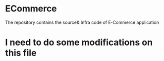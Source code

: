 # ECommerce
The repository contains the source& Infra code of E-Commerce application

# I need to do some modifications on this file

